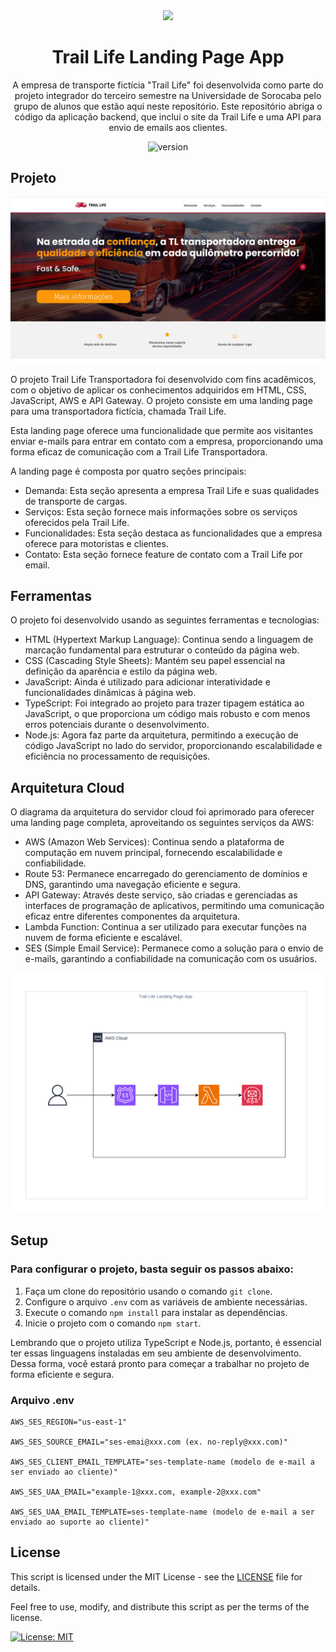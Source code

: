 <div align="center">
  <a href="https://collegebuilder.easyvirtual.net/trail-life/home-page">
    <img src='https://college-builder.s3.amazonaws.com/trail-life/landing-page/assets/images/brand/icon.png' height='140'>
  </a>
</div>

<h1 align="center">
  Trail Life Landing Page App
</h1>

<p align="center">
A empresa de transporte fictícia "Trail Life" foi desenvolvida como parte do projeto integrador do terceiro semestre na Universidade de Sorocaba pelo grupo de alunos que estão aqui neste repositório. Este repositório abriga o código da aplicação backend, que inclui o site da Trail Life e uma API para envio de emails aos clientes.
</p>

<p align="center">
  <img src="https://img.shields.io/badge/version-1.0.0-blue" alt="version">
</p>

## Projeto 

<a href="https://collegebuilder.easyvirtual.net/trail-life/home-page">
  <img src="https://github.com/College-Builder/College-Builder/blob/main/global-assets/Trail-Life-Landing-Page-App/screenshot.png"/>
</a>

O projeto Trail Life Transportadora foi desenvolvido com fins acadêmicos, com o objetivo de aplicar os conhecimentos adquiridos em HTML, CSS, JavaScript, AWS e API Gateway. O projeto consiste em uma landing page para uma transportadora fictícia, chamada Trail Life.

Esta landing page oferece uma funcionalidade que permite aos visitantes enviar e-mails para entrar em contato com a empresa, proporcionando uma forma eficaz de comunicação com a Trail Life Transportadora.

A landing page é composta por quatro seções principais:

- Demanda: Esta seção apresenta a empresa Trail Life e suas qualidades de transporte de cargas.
- Serviços: Esta seção fornece mais informações sobre os serviços oferecidos pela Trail Life.
- Funcionalidades: Esta seção destaca as funcionalidades que a empresa oferece para motoristas e clientes.
- Contato: Esta seção fornece feature de contato com a Trail Life por email.

## Ferramentas 

O projeto foi desenvolvido usando as seguintes ferramentas e tecnologias:

- HTML (Hypertext Markup Language): Continua sendo a linguagem de marcação fundamental para estruturar o conteúdo da página web.
- CSS (Cascading Style Sheets): Mantém seu papel essencial na definição da aparência e estilo da página web.
- JavaScript: Ainda é utilizado para adicionar interatividade e funcionalidades dinâmicas à página web.
- TypeScript: Foi integrado ao projeto para trazer tipagem estática ao JavaScript, o que proporciona um código mais robusto e com menos erros potenciais durante o desenvolvimento.
- Node.js: Agora faz parte da arquitetura, permitindo a execução de código JavaScript no lado do servidor, proporcionando escalabilidade e eficiência no processamento de requisições.

## Arquitetura Cloud

O diagrama da arquitetura do servidor cloud foi aprimorado para oferecer uma landing page completa, aproveitando os seguintes serviços da AWS:

- AWS (Amazon Web Services): Continua sendo a plataforma de computação em nuvem principal, fornecendo escalabilidade e confiabilidade.
- Route 53: Permanece encarregado do gerenciamento de domínios e DNS, garantindo uma navegação eficiente e segura.
- API Gateway: Através deste serviço, são criadas e gerenciadas as interfaces de programação de aplicativos, permitindo uma comunicação eficaz entre diferentes componentes da arquitetura.
- Lambda Function: Continua a ser utilizado para executar funções na nuvem de forma eficiente e escalável.
- SES (Simple Email Service): Permanece como a solução para o envio de e-mails, garantindo a confiabilidade na comunicação com os usuários.

<img src="https://github.com/College-Builder/College-Builder/blob/main/global-assets/Trail-Life-Landing-Page-App/diagram.png"/>

## Setup

### Para configurar o projeto, basta seguir os passos abaixo:

1. Faça um clone do repositório usando o comando `git clone`.
2. Configure o arquivo `.env` com as variáveis de ambiente necessárias.
3. Execute o comando `npm install` para instalar as dependências.
4. Inicie o projeto com o comando `npm start`.

Lembrando que o projeto utiliza TypeScript e Node.js, portanto, é essencial ter essas linguagens instaladas em seu ambiente de desenvolvimento. Dessa forma, você estará pronto para começar a trabalhar no projeto de forma eficiente e segura.

### Arquivo .env

```env
AWS_SES_REGION="us-east-1"

AWS_SES_SOURCE_EMAIL="ses-emai@xxx.com (ex. no-reply@xxx.com)"

AWS_SES_CLIENT_EMAIL_TEMPLATE="ses-template-name (modelo de e-mail a ser enviado ao cliente)"

AWS_SES_UAA_EMAIL="example-1@xxx.com, example-2@xxx.com"

AWS_SES_UAA_EMAIL_TEMPLATE=ses-template-name (modelo de e-mail a ser enviado ao suporte ao cliente)"
```

## License

This script is licensed under the MIT License - see the [LICENSE](LICENSE) file for details.

Feel free to use, modify, and distribute this script as per the terms of the license.

[![License: MIT](https://img.shields.io/badge/License-MIT-yellow.svg)](https://opensource.org/licenses/MIT)

